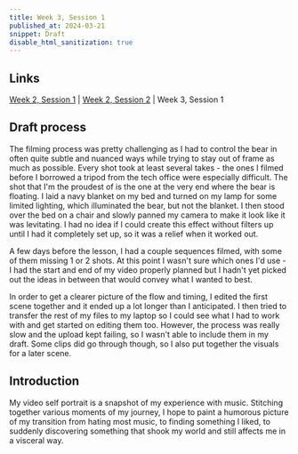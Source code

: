 ```yaml
---
title: Week 3, Session 1
published_at: 2024-03-21
snippet: Draft
disable_html_sanitization: true
---
```


## Links
<a href="https://safe-pigeon-27.deno.dev/w02s1-storyboard">Week 2, Session 1</a> | <a href="https://safe-pigeon-27.deno.dev/w02s2-audio">Week 2, Session 2</a> | Week 3, Session 1

## Draft process

The filming process was pretty challenging as I had to control the bear in often quite subtle and nuanced ways while trying to stay out of frame as much as possible. Every shot took at least several takes - the ones I filmed before I borrowed a tripod from the tech office were especially difficult. The shot that I'm the proudest of is the one at the very end where the bear is floating. I laid a navy blanket on my bed and turned on my lamp for some limited lighting, which illuminated the bear, but not the blanket. I then stood over the bed on a chair and slowly panned my camera to make it look like it was levitating. I had no idea if I could create this effect without filters up until I had it completely set up, so it was a relief when it worked out.

A few days before the lesson, I had a couple sequences filmed, with some of them missing 1 or 2 shots. At this point I wasn't sure which ones I'd use - I had the start and end of my video properly planned but I hadn't yet picked out the ideas in between that would convey what I wanted to best.

In order to get a clearer picture of the flow and timing, I edited the first scene together and it ended up a lot longer than I anticipated. I then tried to transfer the rest of my files to my laptop so I could see what I had to work with and get started on editing them too. However, the process was really slow and the upload kept failing, so I wasn't able to include them in my draft. Some clips did go through though, so I also put together the visuals for a later scene.

## Introduction

My video self portrait is a snapshot of my experience with music. Stitching together various moments of my journey, I hope to paint a humorous picture of my transition from hating most music, to finding something I liked, to suddenly discovering something that shook my world and still affects me in a visceral way.

<br><br>